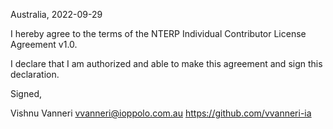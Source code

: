 Australia, 2022-09-29

I hereby agree to the terms of the NTERP Individual Contributor License
Agreement v1.0.

I declare that I am authorized and able to make this agreement and sign this
declaration.

Signed,

Vishnu Vanneri vvanneri@ioppolo.com.au https://github.com/vvanneri-ia